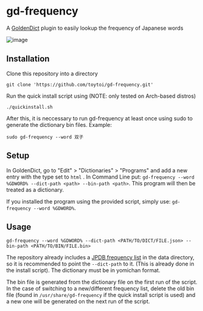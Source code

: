 # gd-frequency

A [GoldenDict](https://github.com/xiaoyifang/goldendict-ng) plugin to easily lookup the frequency of Japanese words

![image](https://github.com/user-attachments/assets/e1c1a06a-9e96-49d3-a176-77cbf8b44579)


## Installation
Clone this repository into a directory
```
git clone 'https://github.com/toytoi/gd-frequency.git'
```

Run the quick install script using (NOTE: only tested on Arch-based distros)
```
./quickinstall.sh
```

After this, it is neccessary to run gd-frequency at least once using sudo to generate the dictionary bin files. Example:
```
sudo gd-frequency --word 双子
```

## Setup

In GoldenDict, go to "Edit" > "Dictionaries" > "Programs" and add a new entry with the type set to `html` .
In Command Line put: `gd-frequency --word %GDWORD% --dict-path <path> --bin-path <path>`.
This program will then be treated as a dictionary.

If you installed the program using the provided script, simply use: `gd-frequency --word %GDWORD%`.

## Usage

```
gd-frequency --word %GDWORD% --dict-path <PATH/TO/DICT/FILE.json> --bin-path <PATH/TO/BIN/FILE.bin>
```

The repository already includes a [JPDB frequency list](https://github.com/Kuuuube/yomitan-dictionaries?tab=readme-ov-file#jpdb-v21-frequency) in the data directory, so it is recommended to point the `--dict-path` to it. (This is already done in the install script). The dictionary must be in yomichan format.

The bin file is generated from the dictionary file on the first run of the script. In the case of switching to a new/different frequency list, delete the old bin file (found in `/usr/share/gd-frequency` if the quick install script is used) and a new one will be generated on the next run of the script.




